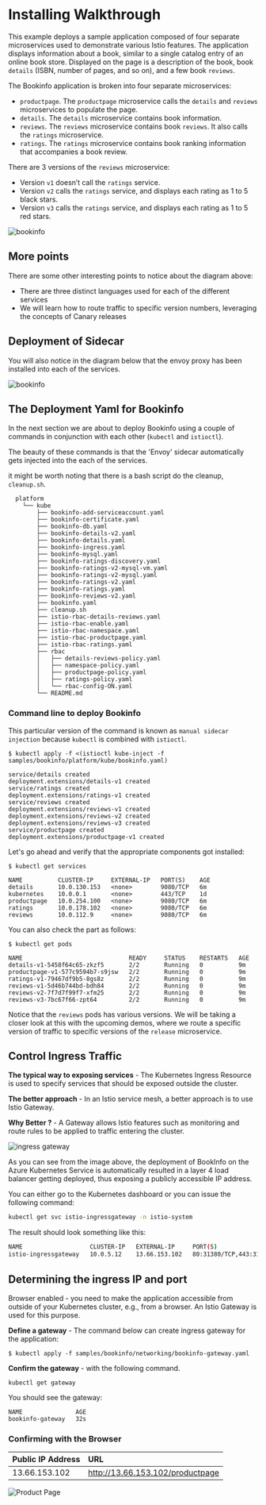 # Installing Walkthrough

This example deploys a sample application composed of four separate microservices used to demonstrate various Istio features. The application displays information about a book, similar to a single catalog entry of an online book store. Displayed on the page is a description of the book, book `details` (ISBN, number of pages, and so on), and a few book `reviews`.

The Bookinfo application is broken into four separate microservices:

- `productpage`. The `productpage` microservice calls the `details` and `reviews` microservices to populate the page.
- `details`. The `details` microservice contains book information.
- `reviews`. The `reviews` microservice contains book `reviews`. It also calls the `ratings` microservice.
- `ratings`. The `ratings` microservice contains book ranking information that accompanies a book review.

There are 3 versions of the `reviews` microservice:

- Version `v1` doesn’t call the `ratings` service.
- Version `v2` calls the `ratings` service, and displays each rating as 1 to 5 black stars.
- Version `v3` calls the `ratings` service, and displays each rating as 1 to 5 red stars.

![bookinfo](./images/bookinfo.png)

## More points

There are some other interesting points to notice about the diagram above:

- There are three distinct languages used for each of the different services
- We will learn how to route traffic to specific version numbers, leveraging the concepts of Canary releases

## Deployment of Sidecar

You will also notice in the diagram below that the envoy proxy has been installed into each of the services.


![bookinfo](./images/envoy-bookinfo.png)

## The Deployment Yaml for Bookinfo

In the next section we are about to deploy Bookinfo using a couple of commands in conjunction with each other (`kubectl` and `istioctl`).

The beauty of these commands is that the 'Envoy' sidecar automatically gets injected into the each of the services.

it might be worth noting that there is a bash script do the cleanup, `cleanup.sh`.

```
  platform
    └── kube
        ├── bookinfo-add-serviceaccount.yaml
        ├── bookinfo-certificate.yaml
        ├── bookinfo-db.yaml
        ├── bookinfo-details-v2.yaml
        ├── bookinfo-details.yaml
        ├── bookinfo-ingress.yaml
        ├── bookinfo-mysql.yaml
        ├── bookinfo-ratings-discovery.yaml
        ├── bookinfo-ratings-v2-mysql-vm.yaml
        ├── bookinfo-ratings-v2-mysql.yaml
        ├── bookinfo-ratings-v2.yaml
        ├── bookinfo-ratings.yaml
        ├── bookinfo-reviews-v2.yaml
        ├── bookinfo.yaml
        ├── cleanup.sh
        ├── istio-rbac-details-reviews.yaml
        ├── istio-rbac-enable.yaml
        ├── istio-rbac-namespace.yaml
        ├── istio-rbac-productpage.yaml
        ├── istio-rbac-ratings.yaml
        ├── rbac
        │   ├── details-reviews-policy.yaml
        │   ├── namespace-policy.yaml
        │   ├── productpage-policy.yaml
        │   ├── ratings-policy.yaml
        │   └── rbac-config-ON.yaml
        └── README.md
```

### Command line to deploy Bookinfo

This particular version of the command is known as `manual sidecar injection` because `kubectl` is combined with `istioctl`.


```/bash
$ kubectl apply -f <(istioctl kube-inject -f samples/bookinfo/platform/kube/bookinfo.yaml)

service/details created
deployment.extensions/details-v1 created
service/ratings created
deployment.extensions/ratings-v1 created
service/reviews created
deployment.extensions/reviews-v1 created
deployment.extensions/reviews-v2 created
deployment.extensions/reviews-v3 created
service/productpage created
deployment.extensions/productpage-v1 created

```

Let's go ahead and verify that the appropriate components got installed:

```
$ kubectl get services

NAME          CLUSTER-IP     EXTERNAL-IP   PORT(S)    AGE
details       10.0.130.153   <none>        9080/TCP   6m
kubernetes    10.0.0.1       <none>        443/TCP    1d
productpage   10.0.254.100   <none>        9080/TCP   6m
ratings       10.0.178.102   <none>        9080/TCP   6m
reviews       10.0.112.9     <none>        9080/TCP   6m
```

You can also check the part as follows:

```
$ kubectl get pods

NAME                              READY     STATUS    RESTARTS   AGE
details-v1-5458f64c65-zkzf5       2/2       Running   0          9m
productpage-v1-577c9594b7-s9jsw   2/2       Running   0          9m
ratings-v1-79467df9b5-8gs8z       2/2       Running   0          9m
reviews-v1-5d46b744bd-bdh84       2/2       Running   0          9m
reviews-v2-7f7d7f99f7-xfm25       2/2       Running   0          9m
reviews-v3-7bc67f66-zpt64         2/2       Running   0          9m
```

Notice that the `reviews` pods has various versions. We will be taking a closer look at this with the upcoming demos, where we route a specific version of traffic to specific versions of the `release` microservice.

## Control Ingress Traffic

**The typical way to exposing services** - The Kubernetes Ingress Resource is used to specify services that should be exposed outside the cluster. 

**The better approach** - In an Istio service mesh, a better approach is to use Istio Gateway. 

**Why Better ?** - A Gateway allows Istio features such as monitoring and route rules to be applied to traffic entering the cluster.

![ingress gateway](./images/ingressgateway.png)

As you can see from the image above, the deployment of BookInfo on the Azure Kubernetes Service is automatically resulted in a layer 4 load balancer getting deployed, thus exposing a publicly accessible IP address.

You can either go to the Kubernetes dashboard or you can issue the following command:

```bash
kubectl get svc istio-ingressgateway -n istio-system
```

The result should look something like this:

```bash
NAME                   CLUSTER-IP   EXTERNAL-IP     PORT(S)                                                                                                                   AGE
istio-ingressgateway   10.0.5.12    13.66.153.102   80:31380/TCP,443:31390/TCP,31400:31400/TCP,15011:30095/TCP,8060:31630/TCP,853:32106/TCP,15030:30937/TCP,15031:30425/TCP   1d
```

## Determining the ingress IP and port

Browser enabled - you need to make the application accessible from outside of your Kubernetes cluster, e.g., from a browser. An Istio Gateway is used for this purpose.

**Define a gateway** - The command below can create ingress gateway for the application:

```
$ kubectl apply -f samples/bookinfo/networking/bookinfo-gateway.yaml
```

**Confirm the gateway** -  with the following command.

```
kubectl get gateway
```

You should see the gateway:

```
NAME               AGE
bookinfo-gateway   32s
```

### Confirming with the Browser

| Public IP Address | URL
|:--|:---|
| 13.66.153.102 | http://13.66.153.102/productpage|


![Product Page](./images/productpage.png)

